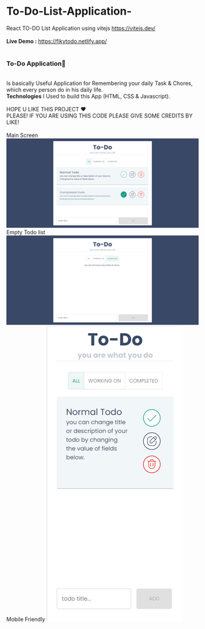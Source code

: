 # To-Do-List-Application-
React TO-DO List Application using vitejs https://vitejs.dev/
<br><br>
<b>Live Demo :</b> https://fikytodo.netlify.app/
<br><br>
### To-Do Application📝
<br>
Is basically Useful Application for Remembering your daily Task & Chores, which every person do in his daily life.
<br>
<b>Technologies</b> I Used to build this App (HTML, CSS & Javascript).
<br><br>
HOPE U LIKE THIS PROJECT ♥
<br>
PLEASE! IF YOU ARE USING THIS CODE PLEASE GIVE SOME CREDITS BY LIKE!
<br><br>
Main Screen
<img src="https://github.com/elfiky1995/Todo-List-React-Js/blob/main/screens/main.png?raw=true" alt="main screen" title="main screen">
Empty Todo list
<img src="https://github.com/elfiky1995/Todo-List-React-Js/blob/main/screens/empty.png?raw=true" alt="main screen" title="main screen">
Mobile Friendly
<img src="https://github.com/elfiky1995/Todo-List-React-Js/blob/main/screens/mobile.png?raw=true" alt="main screen" title="main screen">
